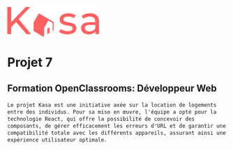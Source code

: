![Picture](https://github.com/Horoborus/OpenClassroom-P7/blob/master/src/Assets/logo.png)

# Projet 7

## Formation OpenClassrooms: Développeur Web

```
Le projet Kasa est une initiative axée sur la location de logements entre des individus. Pour sa mise en œuvre, l'équipe a opté pour la technologie React, qui offre la possibilité de concevoir des composants, de gérer efficacement les erreurs d'URL et de garantir une compatibilité totale avec les différents appareils, assurant ainsi une expérience utilisateur optimale.
```
